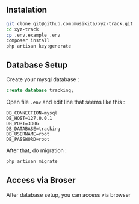 ## Instalation

```bash
git clone git@github.com:musikita/xyz-track.git
cd xyz-track
cp .env.example .env
composer install
php artisan key:generate
```

## Database Setup

Create your mysql database :
```sql
create database tracking;
```

Open file `.env` and edit line that seems like this :
```env
DB_CONNECTION=mysql
DB_HOST=127.0.0.1
DB_PORT=3306
DB_DATABASE=tracking
DB_USERNAME=root
DB_PASSWORD=root
```

After that, do migration :
```bash
php artisan migrate
```

## Access via Broser
After database setup, you can access via browser

